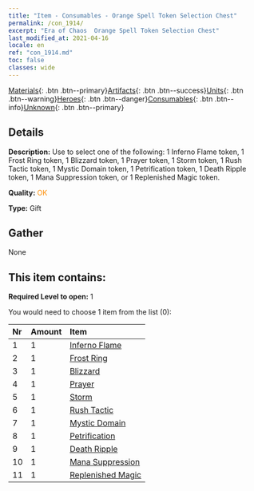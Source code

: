 ```yaml
---
title: "Item - Consumables - Orange Spell Token Selection Chest"
permalink: /con_1914/
excerpt: "Era of Chaos  Orange Spell Token Selection Chest"
last_modified_at: 2021-04-16
locale: en
ref: "con_1914.md"
toc: false
classes: wide
---
```

 [Materials](/Items/){: .btn .btn--primary}[Artifacts](/Items/Artifacts/){: .btn .btn--success}[Units](/Items/Units/){: .btn .btn--warning}[Heroes](/Items/Heroes/){: .btn .btn--danger}[Consumables](/Items/Consumables/){: .btn .btn--info}[Unknown](/Items/Unknown/){: .btn .btn--primary}

## Details
 **Description:** Use to select one of the following: 1 Inferno Flame token, 1 Frost Ring token, 1 Blizzard token, 1 Prayer token, 1 Storm token, 1 Rush Tactic token, 1 Mystic Domain token, 1 Petrification token, 1 Death Ripple token, 1 Mana Suppression token, or 1 Replenished Magic token.

 **Quality:** <span style="color: #FF8C00">OK</span>

 **Type:** Gift

## Gather

  None

## This item contains:

 **Required Level to open:** 1

 You would need to choose 1 item from the list (0):

  | Nr | Amount |     Item    |
  |:---|:-------|:------------|
  | 1 | 1 | [Inferno Flame](/Items/her_406/) |  | 
  | 2 | 1 | [Frost Ring](/Items/her_421/) |  | 
  | 3 | 1 | [Blizzard](/Items/her_423/) |  | 
  | 4 | 1 | [Prayer](/Items/her_432/) |  | 
  | 5 | 1 | [Storm](/Items/her_445/) |  | 
  | 6 | 1 | [Rush Tactic](/Items/her_450/) |  | 
  | 7 | 1 | [Mystic Domain](/Items/her_470/) |  | 
  | 8 | 1 | [Petrification](/Items/her_471/) |  | 
  | 9 | 1 | [Death Ripple](/Items/her_456/) |  | 
  | 10 | 1 | [Mana Suppression](/Items/her_480/) |  | 
  | 11 | 1 | [Replenished Magic](/Items/her_482/) |  | 
